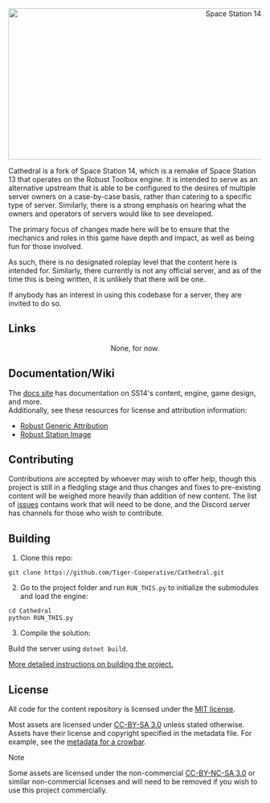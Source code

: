<div class="header" align="center">  
<img alt="Space Station 14" width="880" height="300" src="https://raw.githubusercontent.com/space-wizards/asset-dump/de329a7898bb716b9d5ba9a0cd07f38e61f1ed05/github-logo.svg">  
</div>

Cathedral is a fork of Space Station 14, which is a remake of Space Station 13 that operates on the Robust Toolbox engine. It is intended to serve as an alternative upstream that is able to be configured to the desires of multiple server owners on a case-by-case basis, rather than catering to a specific type of server. Similarly, there is a strong emphasis on hearing what the owners and operators of servers would like to see developed.

The primary focus of changes made here will be to ensure that the mechanics and roles in this game have depth and impact, as well as being fun for those involved.

As such, there is no designated roleplay level that the content here is intended for. Similarly, there currently is not any official server, and as of the time this is being written, it is unlikely that there will be one.

If anybody has an interest in using this codebase for a server, they are invited to do so.

## Links

<div class="header" align="center">  

None, for now.

</div>

## Documentation/Wiki

The [docs site](https://docs.spacestation14.com/) has documentation on SS14's content, engine, game design, and more.  
Additionally, see these resources for license and attribution information:  
- [Robust Generic Attribution](https://docs.spacestation14.com/en/specifications/robust-generic-attribution.html)  
- [Robust Station Image](https://docs.spacestation14.com/en/specifications/robust-station-image.html)

## Contributing

Contributions are accepted by whoever may wish to offer help, though this project is still in a fledgling stage and thus changes and fixes to pre-existing content will be weighed more heavily than addition of new content.
The list of [issues](https://github.com/Tiger-Cooperative/Cathedral/issues) contains work that will need to be done, and the Discord server has channels for those who wish to contribute.

## Building

1. Clone this repo:
```shell
git clone https://github.com/Tiger-Cooperative/Cathedral.git
```
2. Go to the project folder and run `RUN_THIS.py` to initialize the submodules and load the engine:
```shell
cd Cathedral
python RUN_THIS.py
```
3. Compile the solution:  

Build the server using `dotnet build`.

[More detailed instructions on building the project.](https://docs.spacestation14.com/en/general-development/setup.html)

## License

All code for the content repository is licensed under the [MIT license](https://github.com/space-wizards/space-station-14/blob/master/LICENSE.TXT).  

Most assets are licensed under [CC-BY-SA 3.0](https://creativecommons.org/licenses/by-sa/3.0/) unless stated otherwise. Assets have their license and copyright specified in the metadata file. For example, see the [metadata for a crowbar](https://github.com/space-wizards/space-station-14/blob/master/Resources/Textures/Objects/Tools/crowbar.rsi/meta.json).  

> [!NOTE]
> Some assets are licensed under the non-commercial [CC-BY-NC-SA 3.0](https://creativecommons.org/licenses/by-nc-sa/3.0/) or similar non-commercial licenses and will need to be removed if you wish to use this project commercially.
